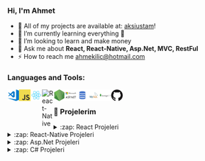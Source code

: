 ### Hi, I'm Ahmet

- 🔭 All of my projects are available at: [aksiustam](https://github.com/aksiustam)!
- 🌱 I’m currently learning everything 🤣
- 👯 I’m looking to learn and make money
- 🥅 Ask me about **React, React-Native, Asp.Net, MVC, RestFul**
- ⚡ How to reach me ahmekilic@hotmail.com

### Languages and Tools:

<img align="left" alt="Visual Studio Code" width="26px" src="https://raw.githubusercontent.com/github/explore/80688e429a7d4ef2fca1e82350fe8e3517d3494d/topics/visual-studio-code/visual-studio-code.png" disabled="true"/>
<img align="left" alt="JavaScript" width="26px" src="https://raw.githubusercontent.com/github/explore/80688e429a7d4ef2fca1e82350fe8e3517d3494d/topics/javascript/javascript.png" />
<img align="left" alt="React" width="26px" src="https://raw.githubusercontent.com/github/explore/80688e429a7d4ef2fca1e82350fe8e3517d3494d/topics/react/react.png" />
<img align="left" alt="React-Native" width="26px" src="https://raw.githubusercontent.com/facebook/react-native/master/Libraries/NewAppScreen/components/logo.png?cacheBust=notinCache" />
<img align="left" alt="Node.js" width="26px" src="https://raw.githubusercontent.com/github/explore/80688e429a7d4ef2fca1e82350fe8e3517d3494d/topics/nodejs/nodejs.png" />
<img align="left" alt="Asp.NET" width="26px" src="https://raw.githubusercontent.com/github/explore/80688e429a7d4ef2fca1e82350fe8e3517d3494d/topics/aspnet/aspnet.png" />
<img align="left" alt="SQL" width="26px" src="https://raw.githubusercontent.com/github/explore/80688e429a7d4ef2fca1e82350fe8e3517d3494d/topics/sql/sql.png" />
<img align="left" alt="MySQL" width="26px" src="https://raw.githubusercontent.com/github/explore/80688e429a7d4ef2fca1e82350fe8e3517d3494d/topics/mysql/mysql.png" />
<img align="left" alt="MongoDB" width="26px" src="https://raw.githubusercontent.com/github/explore/80688e429a7d4ef2fca1e82350fe8e3517d3494d/topics/mongodb/mongodb.png" />
<img align="left" alt="GitHub" width="26px" src="https://raw.githubusercontent.com/github/explore/78df643247d429f6cc873026c0622819ad797942/topics/github/github.png" />

<br />

### 📕 Projelerim

<details>
  <summary>:zap: React Projeleri</summary>
  
<!--START_SECTION:activity-->

- [İlk React Projem - ContentApi - JSON server](https://github.com/aksiustam/reactapp)

<!--END_SECTION:activity-->

</details>

<details>
  <summary>:zap: React-Native Projeleri</summary>
  
<!--START_SECTION:activity-->

- [Microinteractions: Password Validation Animation](https://github.com/aksiustam/reactapp)

<!--END_SECTION:activity-->

</details>
<details>
  <summary>:zap: Asp.Net Projeleri</summary>
  
<!--START_SECTION:activity-->

- [Asp.NET MVC - Authentication - ES6 - Excel Data Transfer - Mail to Forgotten Password](https://github.com/aksiustam/ProjeTakipWeb)
- [İlk Asp.Net Projem](https://github.com/aksiustam/WebBike)
<!--END_SECTION:activity-->

</details>
<details>
  <summary>:zap: C# Projeleri</summary>
  
<!--START_SECTION:activity-->

- [PSO](https://github.com/aksiustam/PSO)
- [BM](https://github.com/aksiustam/BM)
- [GA](https://github.com/aksiustam/GA_rosenbrock)

<!--END_SECTION:activity-->

</details>
